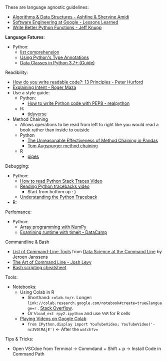 These are language agnostic guidelines: 
  * [Algorithms & Data Structures - Ashfine & Shervine Amidi](https://superstudy.guide/algorithms-data-structures/foundations/algorithmic-concepts)
  * [Software Engineering at Google - Lessons Learned](https://abseil.io/resources/swe-book/html/toc.html) 
  * [Write Better Python Functions - Jeff Knupp](https://medium.com/hackernoon/write-better-python-functions-c3a9a36382a6) 
    
    
  
**Language Fatures**:
  * Python: 
    * [list comprehension](https://www.youtube.com/watch?v=belS2Ek4-ow)
    * [Using Python's Type Annotations](https://dev.to/dstarner/using-pythons-type-annotations-4cfe)
    * [Data Classes in Python 3.7+ (Guide)](https://realpython.com/python-data-classes/)
          
Readibility:
  * [How do you write readable code?: 13 Principles - Peter Hurford](https://gist.github.com/peterhurford/3ad9f48071bd2665a8af)
  * [Explaining Intent - Roger Maza](https://www.linkedin.com/posts/rogermaza_softwareengineering-coding-softwaredesign-activity-6909903006117298176--2PO/?utm_source=linkedin_share&utm_medium=member_desktop_web)
  * Use a style guide:
    * Python:
      * [How to write Python code with PEP8 - realpython](https://realpython.com/python-pep8/)
    * R:
      * [tidyverse](https://style.tidyverse.org/)
  * Method Chaining
    * Allows operations to be read from left to right like you would read a book rather than inside to outside
    * Python
      * [The Unreasonable Effectiveness of Method Chaining in Pandas](https://towardsdatascience.com/the-unreasonable-effectiveness-of-method-chaining-in-pandas-15c2109e3c69)
      * [Tom Augspurger method chaining](https://tomaugspurger.github.io/method-chaining)
    * R
      * [pipes](https://r4ds.had.co.nz/pipes.html)

Debugging:
  * Python:
    * [How to read Python Stack Traces Video](https://www.youtube.com/watch?v=3p3p6kp39to)
    * [Reading Python tracebacks video](https://www.youtube.com/watch?v=g9O9j34Vxww)
      * Start from bottom up : )     
    * [Understanding the Python Traceback](https://realpython.com/python-traceback/)
  * R:

Perfomance:
  * Python:
    * [Array programming with NumPy](https://www.nature.com/articles/s41586-020-2649-2)
    * [Examining runtime with timeit - DataCamp](https://campus.datacamp.com/courses/writing-efficient-python-code/timing-and-profiling-code?ex=1)

Commandline & Bash
  * [List of Command-Line Tools](https://datascienceatthecommandline.com/2e/list-of-command-line-tools.html) from [Data Science at the Command Line](https://datascienceatthecommandline.com/2e/chapter-1-introduction.html) by Jeroen Janssens
  * [The Art of Command Line - Josh Levy](https://github.com/jlevy/the-art-of-command-line#basics)
  * [Bash scripting cheatsheet](https://devhints.io/bash)

Tools:
  * Notebooks:
    * Using Colab in R
      * Shorthand: `colab.to/r`. Longer: `link://colab.research.google.com/notebook#create=true&language=r` . [Stack Overflow](https://stackoverflow.com/questions/54595285/how-to-use-r-with-google-colaboratory). 
      * Or `%load_ext rpy2.ipython` and use `%%R` for R cells
    * [Playing Videos on Google Colab](https://stackoverflow.com/questions/52050860/playing-videos-on-google-colab) 
      * `from IPython.display import YouTubeVideo; YouTubeVideo('-ncJV0tMAjE')` <- After the `watch?v=` 
      
      
Tips & Tricks:
  * Open VSCdoe from Terminal -> Commdand + Shift + p -> Install Code in Command Path 
